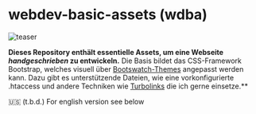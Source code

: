 # webdev-basic-assets (wdba)
![teaser](https://cms.brnstc.de/medias/women-in-business/live/img/dresscode-informal-intro.jpg)

**Dieses Repository enthält essentielle Assets, um eine Webseite *handgeschrieben* zu entwickeln.** 
Die Basis bildet das CSS-Framework Bootstrap, welches visuell über [Bootswatch-Themes](http://bootswatch.com/) angepasst werden kann. Dazu gibt es unterstützende Dateien, wie eine vorkonfigurierte .htaccess und andere Techniken wie [Turbolinks](https://github.com/turbolinks/turbolinks) die ich gerne einsetze.**

:us: (t.b.d.)
For english version see below
